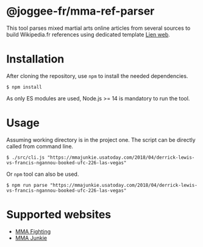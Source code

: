 # @joggee-fr/mma-ref-parser
This tool parses mixed martial arts online articles from several sources to build Wikipedia.fr references
using dedicated template [Lien web](https://fr.wikipedia.org/wiki/Mod%C3%A8le:Lien_web).

# Installation
After cloning the repository, use `npm` to install the needed dependencies.
```
$ npm install
```

As only ES modules are used, Node.js >= 14 is mandatory to run the tool.

# Usage
Assuming working directory is in the project one. The script can be directly called from command line.

```
$ ./src/cli.js "https://mmajunkie.usatoday.com/2018/04/derrick-lewis-vs-francis-ngannou-booked-ufc-226-las-vegas"
```

Or `npm` tool can also be used.
```
$ npm run parse "https://mmajunkie.usatoday.com/2018/04/derrick-lewis-vs-francis-ngannou-booked-ufc-226-las-vegas"
```

# Supported websites
* [MMA Fighting](https://www.mmafighting.com/)
* [MMA Junkie](https://mmajunkie.usatoday.com/)
